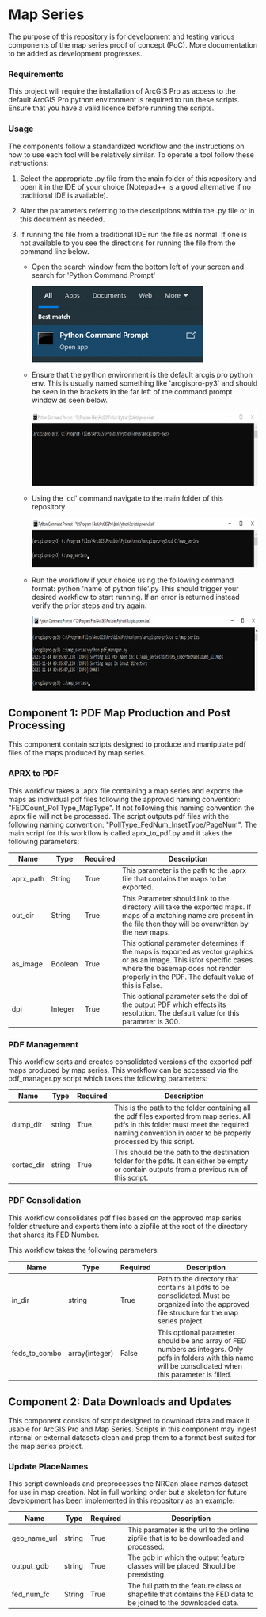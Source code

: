 # Map Series

 The purpose of this repository is for development and testing various components of the map series proof of concept (PoC).
More documentation to be added as development progresses.

### Requirements

This project will require the installation of ArcGIS Pro as access to the default ArcGIS Pro python environment is 
required to run these scripts. Ensure that you have a valid licence before running the scripts.

### Usage

The components follow a standardized workflow and the instructions on how to use each tool will be relatively similar.
To operate a tool follow these instructions:
    
1. Select the appropriate .py file from the main folder of this repository and open it in the IDE of your choice 
(Notepad++ is a good alternative if no traditional IDE is available).
2. Alter the parameters referring to the descriptions within the .py file or in this document as needed.
3. If running the file from a traditional IDE run the file as normal. If one is not available to you see the directions
for running the file from the command line below.

   - Open the search window from the bottom left of your screen and search for 'Python Command Prompt'

     ![Python Command Prompt Search](./docs/imgs/PCP_img.png)
   - Ensure that the python environment is the default arcgis pro python env. This is usually named something like 
   'arcgispro-py3' and should be seen in the brackets in the far left of the command prompt window as seen below.
   
     <img alt="Python Command Prompt correctly formatted" height="150" src="./docs/imgs/PCP_base.png" width="800"/>
   - Using the 'cd' command navigate to the main folder of this repository
   
     <img alt="Python Command Prompt correctly formatted" height="100" src="./docs/imgs/PCP_correct_dir.png" width="800"/>
   - Run the workflow if your choice using the following command format: python 'name of python file'.py This should
   trigger your desired workflow to start running. If an error is returned instead verify the prior steps and try again.

     <img alt="Python Command Prompt Search" height="150" src="./docs/imgs/PCP_run_workflow.png" width="800"/>

## Component 1: PDF Map Production and Post Processing

This component contain scripts designed to produce and manipulate pdf files of the maps produced by map series.

### APRX to PDF

This workflow takes a .aprx file containing a map series and exports the maps as individual pdf files following the 
approved naming convention: "FEDCount_PollType_MapType". If not following this naming convention the .aprx file will not
be processed. The script outputs pdf files with the following naming convention: "PollType_FedNum_InsetType/PageNum".
The main script for this workflow is called aprx_to_pdf.py and it takes the following parameters:

| Name      | Type    | Required | Description                                                                                                                                                                                                        |
|-----------|---------|----------|--------------------------------------------------------------------------------------------------------------------------------------------------------------------------------------------------------------------|
| aprx_path | String  | True     | This parameter is the path to the .aprx file that contains the maps to be exported.                                                                                                                                |
| out_dir   | String  | True     | This Parameter should link to the directory will take the exported maps. If maps of a matching name are present in the file then they will be overwritten by the new maps.                                         |
| as_image  | Boolean | True     | This optional parameter determines if the maps is exported as vector graphics or as an image. This isfor specific cases where the basemap does not render properly in the PDF. The default value of this is False. |
| dpi       | Integer | True     | This optional parameter sets the dpi of the output PDF which effects its resolution. The default value for this parameter is 300.                                                                                  |


### PDF Management

This workflow sorts and creates consolidated versions of the exported pdf maps produced by map series. This workflow can 
be accessed via the pdf_manager.py script which takes the following parameters:

| Name       | Type   | Required | Description                                                                                                                                                                                              |
|------------|--------|----------|----------------------------------------------------------------------------------------------------------------------------------------------------------------------------------------------------------|
| dump_dir   | string | True     | This is the path to the folder containing all the pdf files exported from map series. All pdfs in this folder must meet the required naming convention in order to be properly processed by this script. |
| sorted_dir | string | True     | This should be the path to the destination folder for the pdfs. It can either be empty or contain outputs from a previous run of this script.                                                            |

### PDF Consolidation

This workflow consolidates pdf files based on the approved map series folder structure and exports them into a zipfile
at the root of the directory that shares its FED Number.

This workflow takes the following parameters:

| Name          | Type           | Required | Description                                                                                                                                                     |
|---------------|----------------|----------|-----------------------------------------------------------------------------------------------------------------------------------------------------------------|
| in_dir        | string         | True     | Path to the directory that contains all pdfs to be consolidated. Must be organized into the approved file structure for the map series project.                 |
| feds_to_combo | array(integer) | False    | This optional parameter should be and array of FED numbers as integers. Only pdfs in folders with this name will be consolidated when this parameter is filled. |


## Component 2: Data Downloads and Updates

This component consists of script designed to download data and make it usable for ArcGIS Pro and Map Series. Scripts 
in this component may ingest internal or external datasets clean and prep them to a format best suited for the map 
series project.

### Update PlaceNames

This script downloads and preprocesses the NRCan place names dataset for use in map creation. Not in full working order but 
a skeleton for future development has been implemented in this repository as an example. 

| Name         | Type   | Required | Description                                                                                                     |
|--------------|--------|----------|-----------------------------------------------------------------------------------------------------------------|
| geo_name_url | string | True     | This parameter is the url to the online zipfile that is to be downloaded and processed.                         |
| output_gdb   | string | True     | The gdb  in which the output feature classes will be placed. Should be preexisting.                             |
| fed_num_fc   | String | True     | The full path to the feature class or shapefile that contains the FED data to be joined to the downloaded data. |

